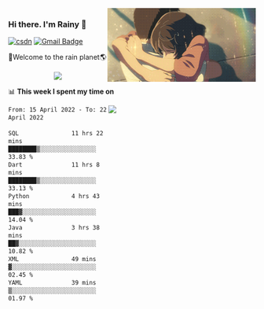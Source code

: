 <img  align='right' height="150" src="https://github.com/LikeRainDay/LikeRainDay/blob/master/pic/img_rain_1.gif?raw=true">



### Hi there. I'm Rainy :lemon:

[![csdn](https://img.shields.io/badge/-csdn-c14438?style=flat-square&logo=c&logoColor=white)](https://blog.csdn.net/qq_15807167)
[![Gmail Badge](https://img.shields.io/badge/-gmail-c14438?style=flat-square&logo=Gmail&logoColor=white&link=mailto:houshuai0816@gmail.com)](mailto:houshuai0816@gmail.com)

🚀Welcome to the rain planet🌎

<center>
<img align='center'  src="https://source.unsplash.com/random/1200x600">
</center>

📊 **This week I spent my time on**

<img align='right'   width="300" src="https://github-readme-stats.vercel.app/api?username=LikeRainDay&show_icons=true&title_color=fff&icon_color=79ff97&text_color=9f9f9f&bg_color=151515">

<!--START_SECTION:waka-->

```text
From: 15 April 2022 - To: 22 April 2022

SQL               11 hrs 22 mins  ████████▒░░░░░░░░░░░░░░░░   33.83 %
Dart              11 hrs 8 mins   ████████▒░░░░░░░░░░░░░░░░   33.13 %
Python            4 hrs 43 mins   ███▓░░░░░░░░░░░░░░░░░░░░░   14.04 %
Java              3 hrs 38 mins   ██▓░░░░░░░░░░░░░░░░░░░░░░   10.82 %
XML               49 mins         ▓░░░░░░░░░░░░░░░░░░░░░░░░   02.45 %
YAML              39 mins         ▒░░░░░░░░░░░░░░░░░░░░░░░░   01.97 %
```

<!--END_SECTION:waka-->
